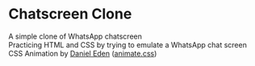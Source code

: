 # Chatscreen Clone
A simple clone of WhatsApp chatscreen
<br>
Practicing HTML and CSS by trying to emulate a WhatsApp chat screen <br>
CSS Animation by [Daniel Eden](https://github.com/daneden) ([animate.css](https://github.com/daneden/animate.css))
